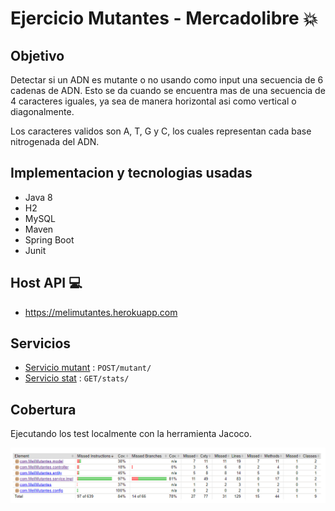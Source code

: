# Ejercicio Mutantes - Mercadolibre :boom:

## Objetivo

Detectar si un ADN es mutante o no usando como input una secuencia de 6 cadenas de ADN. Esto se da cuando se encuentra mas de una secuencia de 4 caracteres iguales, ya sea de manera horizontal asi como vertical o diagonalmente.

Los caracteres validos son A, T, G y C, los cuales representan cada base nitrogenada del ADN.

## Implementacion y tecnologias usadas

- Java 8
- H2
- MySQL 
- Maven
- Spring Boot 
- Junit

## Host API :computer:
* https://melimutantes.herokuapp.com

## Servicios
* [Servicio mutant](doc/serviceMutant.md) : `POST/mutant/`
* [Servicio stat](doc/serviceStats.md) : `GET/stats/`

## Cobertura

Ejecutando los test localmente con la herramienta Jacoco.

![coverage](./doc/codeCoverage.png)
